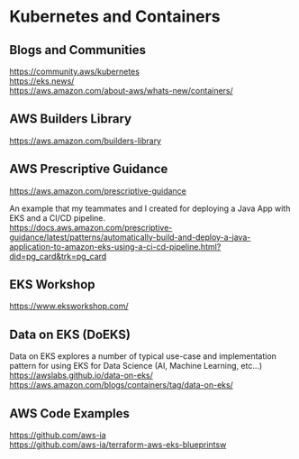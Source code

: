 # Kubernetes and Containers


## Blogs and Communities
https://community.aws/kubernetes  
https://eks.news/  
https://aws.amazon.com/about-aws/whats-new/containers/  


## AWS Builders Library
https://aws.amazon.com/builders-library

## AWS Prescriptive Guidance
https://aws.amazon.com/prescriptive-guidance  
  
An example that my teammates and I created for deploying a Java App with EKS and a CI/CD pipeline.  
https://docs.aws.amazon.com/prescriptive-guidance/latest/patterns/automatically-build-and-deploy-a-java-application-to-amazon-eks-using-a-ci-cd-pipeline.html?did=pg_card&trk=pg_card  

## EKS Workshop
https://www.eksworkshop.com/  

## Data on EKS (DoEKS)
Data on EKS explores a number of typical use-case and implementation pattern for using EKS for Data Science (AI, Machine Learning, etc...)    
https://awslabs.github.io/data-on-eks/  
https://aws.amazon.com/blogs/containers/tag/data-on-eks/  

## AWS Code Examples
https://github.com/aws-ia  
https://github.com/aws-ia/terraform-aws-eks-blueprintsw
